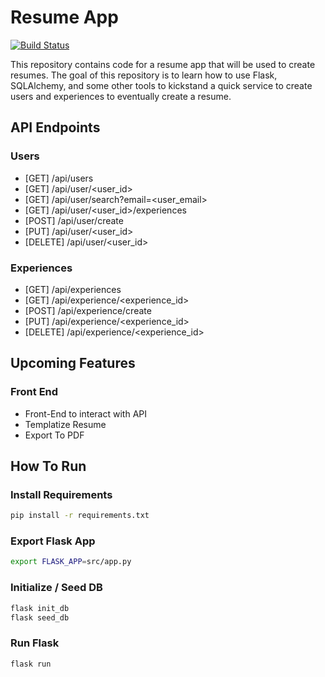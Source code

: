 # Resume App
[![Build Status](https://travis-ci.org/nairraghav/resume-app.svg?branch=master)](https://travis-ci.org/nairraghav/resume-app)

This repository contains code for a resume app that will be used to create resumes. The goal of this repository is to 
learn how to use Flask, SQLAlchemy, and some other tools to kickstand a quick service to create users and experiences
to eventually create a resume. 


## API Endpoints

### Users
* [GET]  /api/users
* [GET]  /api/user/<user_id>
* [GET]  /api/user/search?email=<user_email>
* [GET]  /api/user/<user_id>/experiences
* [POST] /api/user/create
* [PUT]  /api/user/<user_id>
* [DELETE] /api/user/<user_id>

### Experiences
* [GET]  /api/experiences
* [GET]  /api/experience/<experience_id>
* [POST] /api/experience/create
* [PUT]    /api/experience/<experience_id>
* [DELETE] /api/experience/<experience_id>


## Upcoming Features
### Front End
* Front-End to interact with API
* Templatize Resume
* Export To PDF


## How To Run

### Install Requirements
```bash
pip install -r requirements.txt
```

### Export Flask App
```bash
export FLASK_APP=src/app.py
```

### Initialize / Seed DB
```bash
flask init_db
flask seed_db
```

### Run Flask
```bash
flask run
```